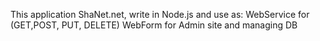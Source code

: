 This application ShaNet.net, write in Node.js and use as:
WebService for (GET,POST, PUT, DELETE)
WebForm for Admin site and managing DB

